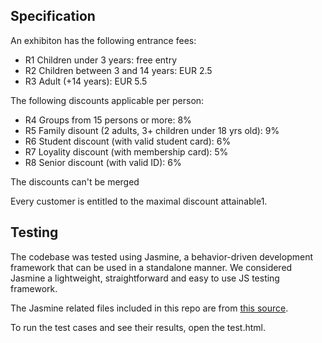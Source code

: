 ## Specification
An exhibiton has the following entrance fees:

- R1 Children under 3 years: free entry
- R2 Children between 3 and 14 years: EUR 2.5
- R3 Adult (+14 years): EUR 5.5

The following discounts applicable per person:
- R4 Groups from 15 persons or more: 8%
- R5 Family disount (2 adults, 3+ children under 18 yrs old): 9%
- R6 Student discount (with valid student card): 6%
- R7 Loyality discount (with membership card): 5%
- R8 Senior discount (with valid ID): 6%

The discounts can't be merged

Every customer is entitled to the maximal discount attainable1.

## Testing
The codebase was tested using Jasmine, a behavior-driven development framework that can be used in a standalone manner. We considered Jasmine a lightweight, straightforward and easy to use JS testing framework.


The Jasmine related files included in this repo are  from [this source](https://github.com/PizzaPokerGuy/jasmine-quickstart).

To run the test cases and see their results, open the test.html.